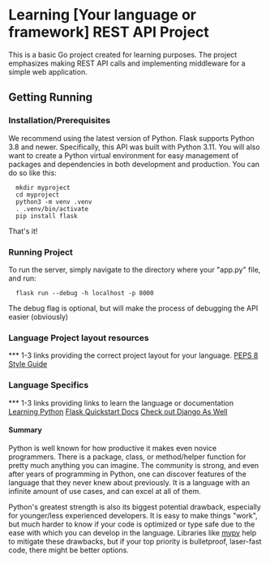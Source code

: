 # Learning [Your language or framework] REST API Project


  This is a basic Go project created for learning purposes. The project emphasizes making REST API calls and implementing middleware for a simple web application.
  
## Getting Running

### Installation/Prerequisites

  We recommend using the latest version of Python. Flask supports Python 3.8 and newer. Specifically, this API was built with Python 3.11.
  You will also want to create a Python virtual environment for easy management of packages and dependencies in both development and production. You can do so like this:
```
  mkdir myproject
  cd myproject
  python3 -m venv .venv
  . .venv/bin/activate
  pip install flask
```

That's it!

### Running Project

  To run the server, simply navigate to the directory where your "app.py" file, and run:
```
  flask run --debug -h localhost -p 8000

```
The debug flag is optional, but will make the process of debugging the API easier (obviously)

### Language Project layout resources

  *** 1-3 links providing the correct project layout for your language.
  [PEPS 8 Style Guide](https://peps.python.org/pep-0008/)

### Language Specifics
  
  *** 1-3 links providing links to learn the language or documentation
  [Learning Python](https://realpython.com/)
  [Flask Quickstart Docs](https://flask.palletsprojects.com/en/3.0.x/quickstart/)
  [Check out Django As Well](https://www.djangoproject.com/)

#### Summary

  Python is well known for how productive it makes even novice programmers. There is a package, class, or method/helper function for pretty much anything you can imagine. The community is strong, and even after years of programming in Python, one can discover features of the language that they never knew about previously. It is a language with an infinite amount of use cases, and can excel at all of them. 
  
  Python's greatest strength is also its biggest potential drawback, especially for younger/less experienced developers. It is easy to make things "work", but much harder to know if your code is optimized or type safe due to the ease with which you can develop in the language. Libraries like [mypy](https://mypy.readthedocs.io/en/stable/cheat_sheet_py3.html) help to mitigate these drawbacks, but if your top priority is bulletproof, laser-fast code, there might be better options.
